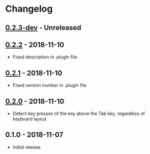 # Changelog

## [0.2.3-dev][Unreleased] - Unreleased

## [0.2.2] - 2018-11-10
* Fixed description in .plugin file

## [0.2.1] - 2018-11-10
* Fixed version number in .plugin file

## [0.2.0] - 2018-11-10
* Detect key presses of the key above the Tab key, regardless of
  keyboard layout

## 0.1.0 - 2018-11-07
* Initial release


[Unreleased]: https://github.com/jefferyto/gedit-tab-group-salute/compare/0.2.2...develop
[0.2.2]: https://github.com/jefferyto/gedit-tab-group-salute/compare/0.2.1...0.2.2
[0.2.1]: https://github.com/jefferyto/gedit-tab-group-salute/compare/0.2.0...0.2.1
[0.2.0]: https://github.com/jefferyto/gedit-tab-group-salute/compare/0.1.0...0.2.0
